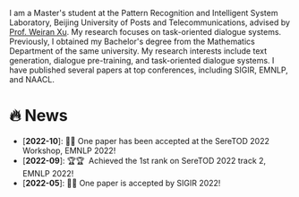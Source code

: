 I am a Master's student at the Pattern Recognition and Intelligent System Laboratory, Beijing University of Posts and Telecommunications, advised by [Prof. Weiran Xu](https://pris-nlp.github.io/en/author/weiran-xu/). My research focuses on task-oriented dialogue systems. Previously, I obtained my Bachelor's degree from the Mathematics Department of the same university. My research interests include text generation, dialogue pre-training, and task-oriented dialogue systems. I have published several papers at top conferences, including SIGIR, EMNLP, and NAACL.

# 🔥 News

- [**2022-10**]: 🎉🎉 One paper has been accepted at the SereTOD 2022 Workshop, EMNLP 2022!
- [**2022-09**]: 🏆🏆  Achieved the 1st rank on SereTOD 2022 track 2, EMNLP 2022!
- [**2022-05**]: 🎉🎉 One paper is accepted by SIGIR 2022!
